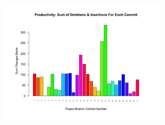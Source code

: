 ![test_image](https://github.com/pierremigeon/commit_tracker/blob/master/Algorithms_practice_project/Algorithms_practice::BFS_stack.data_sum_barplot.png)
